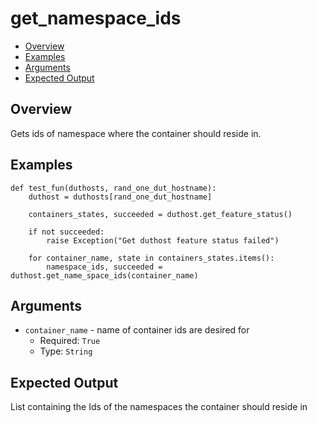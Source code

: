 # get_namespace_ids

- [Overview](#overview)
- [Examples](#examples)
- [Arguments](#arguments)
- [Expected Output](#expected-output)

## Overview
Gets ids of namespace where the container should reside in.

## Examples
```
def test_fun(duthosts, rand_one_dut_hostname):
    duthost = duthosts[rand_one_dut_hostname]

    containers_states, succeeded = duthost.get_feature_status()

    if not succeeded:
        raise Exception("Get duthost feature status failed")

    for container_name, state in containers_states.items():
        namespace_ids, succeeded = duthost.get_name_space_ids(container_name)
```

## Arguments
- `container_name` - name of container ids are desired for
    - Required: `True`
    - Type: `String`

## Expected Output
List containing the Ids of the namespaces the container should reside in

